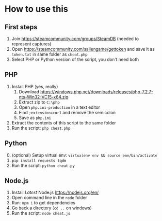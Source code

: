 # How to use this

## First steps

1. Join https://steamcommunity.com/groups/SteamDB (needed to represent captures)
2. Open https://steamcommunity.com/saliengame/gettoken and save it as `token.txt` in same folder as `cheat.php`
3. Select PHP or Python version of the script, you don't need both

## PHP

1. Install PHP (yes, really)
   1. Download https://windows.php.net/downloads/releases/php-7.2.7-nts-Win32-VC15-x64.zip
   2. Extract zip to `C:\php`
   3. Open `php.ini-production` in a text editor
   4. Find `;extension=curl` and remove the semicolon
   5. Save as `php.ini`
2. Extract the contents of this script to the same folder
3. Run the script: `php cheat.php`

## Python

0. (optional) Setup virtual env: `virtualenv env && source env/bin/activate`
1. `pip install requests tqdm`
2. Run the script: `python cheat.py`

## Node.js

1. Install _Latest_ Node.js https://nodejs.org/en/
2. Open command line in the `node` folder
3. Run: `npm i` to get dependencies
4. Go back a directory (`cd ..` on windows)
5. Run the script: `node cheat.js`
